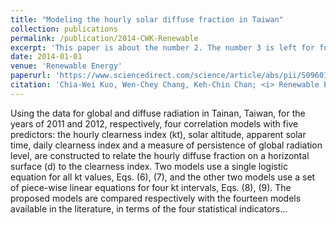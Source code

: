 ```yaml
---
title: "Modeling the hourly solar diffuse fraction in Taiwan"
collection: publications
permalink: /publication/2014-CWK-Renewable
excerpt: 'This paper is about the number 2. The number 3 is left for future work.'
date: 2014-01-01
venue: 'Renewable Energy'
paperurl: 'https://www.sciencedirect.com/science/article/abs/pii/S0960148113006605'
citation: 'Chia-Wei Kuo, Wen-Chey Chang, Keh-Chin Chan; <i> Renewable Energy</i>. Vol. 66, pg. 56-61, 2014.'
---
```

Using the data for global and diffuse radiation in Tainan, Taiwan, for the years of 2011 and 2012, respectively, four correlation models with five predictors: the hourly clearness index (kt), solar altitude, apparent solar time, daily clearness index and a measure of persistence of global radiation level, are constructed to relate the hourly diffuse fraction on a horizontal surface (d) to the clearness index. Two models use a single logistic equation for all kt values, Eqs. (6), (7), and the other two models use a set of piece-wise linear equations for four kt intervals, Eqs. (8), (9). The proposed models are compared respectively with the fourteen models available in the literature, in terms of the four statistical indicators...
